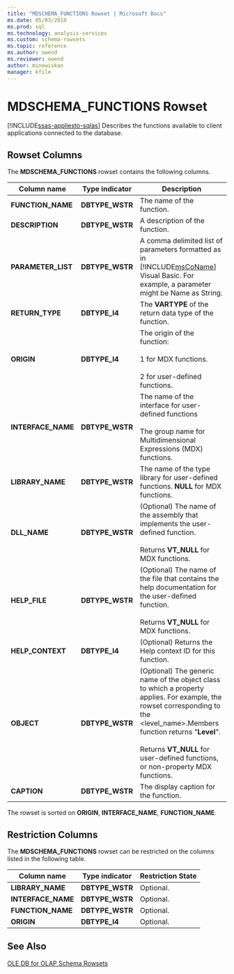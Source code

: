```yaml
---
title: "MDSCHEMA_FUNCTIONS Rowset | Microsoft Docs"
ms.date: 05/03/2018
ms.prod: sql
ms.technology: analysis-services
ms.custom: schema-rowsets
ms.topic: reference
ms.author: owend
ms.reviewer: owend
author: minewiskan
manager: kfile
---
```

# MDSCHEMA_FUNCTIONS Rowset
[!INCLUDE[ssas-appliesto-sqlas](../../../includes/ssas-appliesto-sqlas.md)]
  Describes the functions available to client applications connected to the database.  
  
## Rowset Columns  
 The **MDSCHEMA_FUNCTIONS** rowset contains the following columns.  
  
|Column name|Type indicator|Description|  
|-----------------|--------------------|-----------------|  
|**FUNCTION_NAME**|**DBTYPE_WSTR**|The name of the function.|  
|**DESCRIPTION**|**DBTYPE_WSTR**|A description of the function.|  
|**PARAMETER_LIST**|**DBTYPE_WSTR**|A comma delimited list of parameters formatted as in [!INCLUDE[msCoName](../../../includes/msconame-md.md)] Visual Basic. For example, a parameter might be Name as String.|  
|**RETURN_TYPE**|**DBTYPE_I4**|The **VARTYPE** of the return data type of the function.|  
|**ORIGIN**|**DBTYPE_I4**|The origin of the function:<br /><br /> 1 for MDX functions.<br /><br /> 2 for user-defined functions.|  
|**INTERFACE_NAME**|**DBTYPE_WSTR**|The name of the interface for user-defined functions<br /><br /> The group name for Multidimensional Expressions (MDX) functions.|  
|**LIBRARY_NAME**|**DBTYPE_WSTR**|The name of the type library for user-defined functions. **NULL** for MDX functions.|  
|**DLL_NAME**|**DBTYPE_WSTR**|(Optional) The name of the assembly that implements the user-defined function.<br /><br /> Returns **VT_NULL** for MDX functions.|  
|**HELP_FILE**|**DBTYPE_WSTR**|(Optional) The name of the file that contains the help documentation for the user-defined function.<br /><br /> Returns **VT_NULL** for MDX functions.|  
|**HELP_CONTEXT**|**DBTYPE_I4**|(Optional) Returns the Help context ID for this function.|  
|**OBJECT**|**DBTYPE_WSTR**|(Optional) The generic name of the object class to which a property applies. For example, the rowset corresponding to the <level_name>.Members function returns "**Level**".<br /><br /> Returns **VT_NULL** for user-defined functions, or non-property MDX functions.|  
|**CAPTION**|**DBTYPE_WSTR**|The display caption for the function.|  
  
 The rowset is sorted on **ORIGIN**, **INTERFACE_NAME**, **FUNCTION_NAME**.  
  
## Restriction Columns  
 The **MDSCHEMA_FUNCTIONS** rowset can be restricted on the columns listed in the following table.  
  
|Column name|Type indicator|Restriction State|  
|-----------------|--------------------|-----------------------|  
|**LIBRARY_NAME**|**DBTYPE_WSTR**|Optional.|  
|**INTERFACE_NAME**|**DBTYPE_WSTR**|Optional.|  
|**FUNCTION_NAME**|**DBTYPE_WSTR**|Optional.|  
|**ORIGIN**|**DBTYPE_I4**|Optional.|  
  
## See Also  
 [OLE DB for OLAP Schema Rowsets](../../../analysis-services/schema-rowsets/ole-db-olap/ole-db-for-olap-schema-rowsets.md)  
  
  
